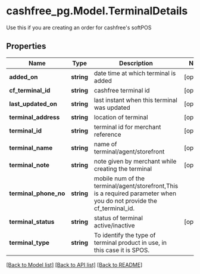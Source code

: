# cashfree_pg.Model.TerminalDetails
Use this if you are creating an order for cashfree's softPOS

## Properties

Name | Type | Description | Notes
------------ | ------------- | ------------- | -------------
**added_on** | **string** | date time at which terminal is added | [optional] 
**cf_terminal_id** | **string** | cashfree terminal id | [optional] 
**last_updated_on** | **string** | last instant when this terminal was updated | [optional] 
**terminal_address** | **string** | location of terminal | [optional] 
**terminal_id** | **string** | terminal id for merchant reference | [optional] 
**terminal_name** | **string** | name of terminal/agent/storefront | [optional] 
**terminal_note** | **string** | note given by merchant while creating the terminal | [optional] 
**terminal_phone_no** | **string** | mobile num of the terminal/agent/storefront,This is a required parameter when you do not provide the cf_terminal_id. | 
**terminal_status** | **string** | status of terminal active/inactive | [optional] 
**terminal_type** | **string** | To identify the type of terminal product in use, in this case it is SPOS. | 

[[Back to Model list]](../README.md#documentation-for-models) [[Back to API list]](../README.md#documentation-for-api-endpoints) [[Back to README]](../README.md)

